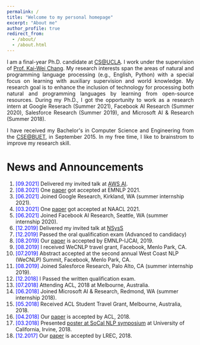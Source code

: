 ```yaml
---
permalink: /
title: "Welcome to my personal homepage"
excerpt: "About me"
author_profile: true
redirect_from: 
  - /about/
  - /about.html
---
```


<p align="justify">
I am a final-year Ph.D. candidate at <a href="http://www.cs.ucla.edu/">CS@UCLA</a>.
  I work under the supervision of <a href="http://web.cs.ucla.edu/~kwchang/">Prof. Kai-Wei Chang</a>.
  My research interests span the areas of natural and programming language processing (e.g., English, Python) with a special focus on learning with auxiliary supervision and world knowledge.
  My research goal is to enhance the inclusion of technology for processing both natural and programming languages by learning from open-source resources.
  During my Ph.D., I got the opportunity to work as a research intern at Google Reserach (Summer 2021), Facebook AI Research (Summer 2020), Salesforce Research (Summer 2019), and Microsoft AI & Research (Summer 2018).
</p>

<p align="justify">
I have received my Bachelor's in Computer Science and Engineering from the <a href="http://cse.buet.ac.bd/">CSE@BUET</a>, in September 2015. In my free time, I like to brainstrom to improve my research skill. 
</p>

<!--
<p align="justify">
  <b><font color="red">I am currently looking for full time research position in industry.</font></b>
</p>
-->


News and Announcements
======
1. <span style="color:blue">[09.2021] </span>  Delivered my invited talk at [AWS AI](https://aws.amazon.com/ai/). 
1. <span style="color:blue">[08.2021] </span>  One [paper](https://arxiv.org/abs/2108.11601) got accepted at EMNLP 2021.
1. <span style="color:blue">[06.2021] </span>  Joined Google Research, Kirkland, WA (summer internship 2021).
3. <span style="color:blue">[03.2021] </span>  One [paper](https://arxiv.org/abs/2104.12567) got accepted at NAACL 2021.
4. <span style="color:blue">[06.2021] </span>  Joined Facebook AI Research, Seattle, WA (summer internship 2020).
5. <span style="color:blue">[12.2019] </span>  Delivered my invited talk at [NSysS](https://cse.buet.ac.bd/nsyss2019/)
6. <span style="color:blue">[12.2019] </span>  Passed the oral qualification exam (Advanced to candidacy) 
7. <span style="color:blue">[08.2019] </span> Our [paper](https://arxiv.org/abs/1808.08270)  is accepted by EMNLP-IJCAI, 2019.
8. <span style="color:blue">[08.2019] </span> I received WeCNLP travel grant, Facebook, Menlo Park, CA.
9. <span style="color:blue">[07.2019] </span> Abstract accepted at the second annual West Coast NLP (WeCNLP) Summit, Facebook, Menlo Park, CA. 
10. <span style="color:blue">[08.2019] </span> Joined Salesforce Research, Palo Alto, CA (summer internship 2019).
11. <span style="color:blue">[12.2018] </span> I Passed the written qualification exam. 
12. <span style="color:blue">[07.2018] </span> Attending ACL, 2018 at Melbourne, Australia.
13. <span style="color:blue">[06.2018] </span> Joined Microsoft AI & Research, Redmond, WA (summer internship 2018).
14. <span style="color:blue">[05.2018] </span> Received ACL Student Travel Grant, Melbourne, Australia, 2018. 
15. <span style="color:blue">[04.2018] </span> Our [paper](https://arxiv.org/pdf/1805.04836.pdf) is accepted by ACL, 2018.
16. <span style="color:blue">[03.2018] </span> Presented [poster at SoCal NLP symposium](https://socalnlp.github.io/symp18/#paper) at University of California, Irvine, 2018.
17. <span style="color:blue">[12.2017] </span> Our [paper](https://aclanthology.org/L18-1190.pdf) is accepted by LREC, 2018.
